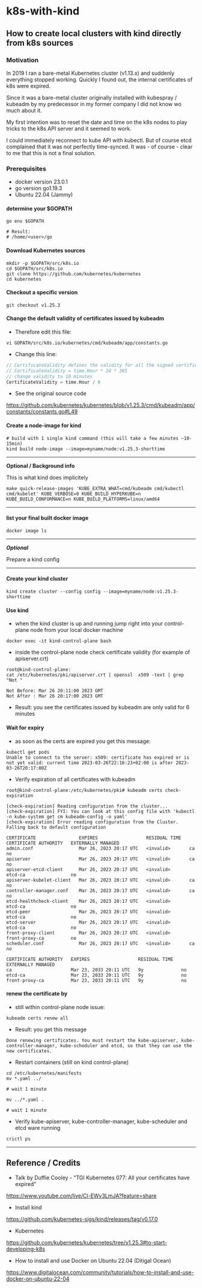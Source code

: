 # k8s-with-kind

## How to create local clusters with kind directly from k8s sources

### Motivation

In 2019 I ran a bare-metal Kubernetes cluster (v1.13.x) and suddenly everything stopped working.
Quickly I found out, the internal certificates of k8s were expired.

Since it was a bare-metal cluster originally installed with kubespray / kubeadm by my predecessor in my former company I did not know wo much about it.

My first intention was to reset the date and time on the k8s nodes to play tricks to the k8s API server and it seemed to work.

I could immediately reconnect to kube API with kubectl.
But of course etcd complained that it was not perfectly time-synced. It was - of course - clear to me that this is not a final solution.

### Prerequisites

- docker version 23.0.1
- go version go1.19.3
- Ubuntu 22.04 (Jammy)


#### determine your $GOPATH

```shell
go env $GOPATH

# Result:
# /home/<user>/go
```

#### Download Kubernetes sources

```shell
mkdir -p $GOPATH/src/k8s.io
cd $GOPATH/src/k8s.io
git clone https://github.com/kubernetes/kubernetes
cd kubernetes
```

#### Checkout a specific version

```shell
git checkout v1.25.3
```

#### Change the default validity of certificates issued by kubeadm

* Therefore edit this file:

```shell
vi GOPATH/src/k8s.io/kubernetes/cmd/kubeadm/app/constants.go
```

* Change this line:

```go
// CertificateValidity defines the validity for all the signed certificates generated by kubeadm
// CertificateValidity = time.Hour * 24 * 365
// change validity to 10 minutes
CertificateValidity = time.Hour / 6
```

* See the original source code

https://github.com/kubernetes/kubernetes/blob/v1.25.3/cmd/kubeadm/app/constants/constants.go#L49

#### Create a node-image for kind

```shell
# build with 1 single kind command (this will take a few minutes ~10-15min)
kind build node-image --image=myname/node:v1.25.3-shorttime
```

---

**Optional / Background info**

This is what kind does implicitely

```shell
make quick-release-images 'KUBE_EXTRA_WHAT=cmd/kubeadm cmd/kubectl cmd/kubelet' KUBE_VERBOSE=0 KUBE_BUILD_HYPERKUBE=n KUBE_BUILD_CONFORMANCE=n KUBE_BUILD_PLATFORMS=linux/amd64
```

---

#### list your final built docker image

```shell
docker image ls
```

---

***Optional***

Prepare a kind config

---


#### Create your kind cluster

```shell 
kind create cluster --config config --image=myname/node:v1.25.3-shorttime
```

#### Use kind

* when the kind cluster is up and running jump right into your control-plane node from your local docker machine

```shell
docker exec -it kind-control-plane bash
```

* inside the control-plane node check certificate validity (for example of apiserver.crt)

```shell
root@kind-control-plane:
cat /etc/kubernetes/pki/apiserver.crt | openssl  x509 -text | grep "Not "      

Not Before: Mar 26 20:11:00 2023 GMT
Not After : Mar 26 20:17:00 2023 GMT
```

* Result: you see the certificates issued by kubeadm are only valid for 6 minutes

#### Wait for expiry

* as soon as the certs are expired you get this message:

```shell
kubectl get pods
Unable to connect to the server: x509: certificate has expired or is not yet valid: current time 2023-03-26T22:16:23+02:00 is after 2023-03-26T20:17:00Z
```

* Verify expiration of all certificates with kubeadm

```shell
root@kind-control-plane:/etc/kubernetes/pki# kubeadm certs check-expiration
```

```text
[check-expiration] Reading configuration from the cluster...
[check-expiration] FYI: You can look at this config file with 'kubectl -n kube-system get cm kubeadm-config -o yaml'
[check-expiration] Error reading configuration from the Cluster. Falling back to default configuration

CERTIFICATE                EXPIRES                  RESIDUAL TIME   CERTIFICATE AUTHORITY   EXTERNALLY MANAGED
admin.conf                 Mar 26, 2023 20:17 UTC   <invalid>       ca                      no      
apiserver                  Mar 26, 2023 20:17 UTC   <invalid>       ca                      no      
apiserver-etcd-client      Mar 26, 2023 20:17 UTC   <invalid>       etcd-ca                 no      
apiserver-kubelet-client   Mar 26, 2023 20:17 UTC   <invalid>       ca                      no      
controller-manager.conf    Mar 26, 2023 20:17 UTC   <invalid>       ca                      no      
etcd-healthcheck-client    Mar 26, 2023 20:17 UTC   <invalid>       etcd-ca                 no      
etcd-peer                  Mar 26, 2023 20:17 UTC   <invalid>       etcd-ca                 no      
etcd-server                Mar 26, 2023 20:17 UTC   <invalid>       etcd-ca                 no      
front-proxy-client         Mar 26, 2023 20:17 UTC   <invalid>       front-proxy-ca          no      
scheduler.conf             Mar 26, 2023 20:17 UTC   <invalid>       ca                      no      

CERTIFICATE AUTHORITY   EXPIRES                  RESIDUAL TIME   EXTERNALLY MANAGED
ca                      Mar 23, 2033 20:11 UTC   9y              no      
etcd-ca                 Mar 23, 2033 20:11 UTC   9y              no      
front-proxy-ca          Mar 23, 2033 20:11 UTC   9y              no
```

#### renew the certificate by

* still within control-plane node issue:

```shell
kubeadm certs renew all
```

* Result: you get this message

```text
Done renewing certificates. You must restart the kube-apiserver, kube-controller-manager, kube-scheduler and etcd, so that they can use the new certificates.
```

* Restart containers (still on kind control-plane)

```shell
cd /etc/kubernetes/manifests
mv *.yaml ../

# wait 1 minute

mv ../*.yaml .

# wait 1 minute
```

* Verify kube-apiserver, kube-controller-manager, kube-scheduler and etcd ware running

```shell
crictl ps
```

---

## Reference / Credits

* Talk by Duffie Cooley - "TGI Kubernetes 077: All your certificates have expired"

https://www.youtube.com/live/Cl-EWv3LmJA?feature=share

* Install kind

https://github.com/kubernetes-sigs/kind/releases/tag/v0.17.0

* Kubernetes

https://github.com/kubernetes/kubernetes/tree/v1.25.3#to-start-developing-k8s

* How to install and use Docker on Ubuntu 22.04 (Ditigal Ocean)

https://www.digitalocean.com/community/tutorials/how-to-install-and-use-docker-on-ubuntu-22-04
